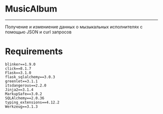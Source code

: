 # MusicAlbum
____
Получение и измениение данных о мызыкальных исполнителях с помощью JSON и curl запросов

# Requirements
```
blinker==1.9.0
click==8.1.7
Flask==3.1.0
flask_sqlalchemy==3.0.3
greenlet==3.1.1
itsdangerous==2.2.0
Jinja2==3.1.4
MarkupSafe==3.0.2
SQLAlchemy==2.0.36
typing_extensions==4.12.2
Werkzeug==3.1.3
```
